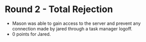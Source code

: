 # Round 2 - Total Rejection

* Mason was able to gain access to the server and prevent any connection made by jared through a task manager logoff.
* 0 points for Jared.
